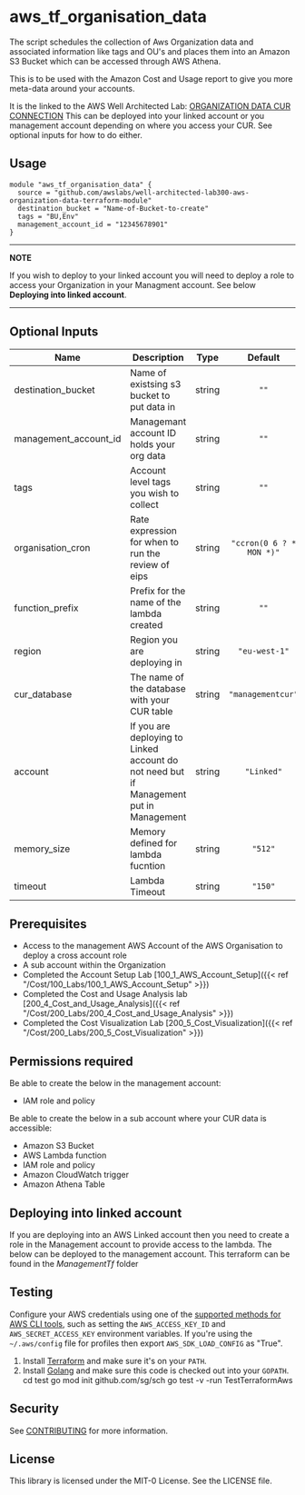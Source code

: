 # aws_tf_organisation_data

The script schedules the collection of Aws Organization data and associated information like tags and OU's and places them into an Amazon S3 Bucket which can be accessed through AWS Athena.

This is to be used with the Amazon Cost and Usage report to give you more meta-data around your accounts.

It is the linked to the AWS Well Architected Lab: [ORGANIZATION DATA CUR CONNECTION](https://wellarchitectedlabs.com/cost/300_labs/300_organization_data_cur_connection/)
This can be deployed into your linked account or you management account depending on where you access your CUR. See optional inputs for how to do either. 


## Usage

```
module "aws_tf_organisation_data" {
  source = "github.com/awslabs/well-architected-lab300-aws-organization-data-terraform-module"
  destination_bucket = "Name-of-Bucket-to-create"
  tags = "BU,Env"
  management_account_id = "12345678901"
}
```

---
**NOTE**

If you wish to deploy to your linked account you will need to deploy a role to access your Organization in your Managment account. See below **Deploying into linked account**.

---

## Optional Inputs

| Name | Description | Type | Default | Required |
|------|-------------|:----:|:-----:|:-----:|
| destination\_bucket | Name of existsing s3 bucket to put data in | string | `""` | yes |
| management\_account\_id | Managemant account ID holds your org data | string | `""` | yes |
| tags | Account level tags you wish to collect | string | `""` | yes |
| organisation\_cron | Rate expression for when to run the review of eips| string | `"ccron(0 6 ? * MON *)"` | no 
| function\_prefix | Prefix for the name of the lambda created | string | `""` | no |
| region | Region you are deploying in| string | `"eu-west-1"` | no |
| cur_database | The name of the database with your CUR table| string | `"managementcur"` | no |
| account | If you are deploying to Linked account do not need but if Management put in Management| string | `"Linked"` | no |
| memory\_size | Memory defined for lambda fucntion| string | `"512"` | no |
| timeout | Lambda Timeout| string | `"150"` | no |

## Prerequisites
- Access to the management AWS Account of the AWS Organisation to deploy a cross account role
- A sub account within the Organization
- Completed the Account Setup Lab [100_1_AWS_Account_Setup]({{< ref "/Cost/100_Labs/100_1_AWS_Account_Setup" >}})
- Completed the Cost and Usage Analysis lab [200_4_Cost_and_Usage_Analysis]({{< ref "/Cost/200_Labs/200_4_Cost_and_Usage_Analysis" >}})
- Completed the Cost Visualization Lab [200_5_Cost_Visualization]({{< ref "/Cost/200_Labs/200_5_Cost_Visualization" >}}) 


## Permissions required

Be able to create the below in the management account:
- IAM role and policy

Be able to create the below in a sub account where your CUR data is accessible:
- Amazon S3 Bucket 
- AWS Lambda function 
- IAM role and policy
- Amazon CloudWatch trigger
- Amazon Athena Table



## Deploying into linked account
If you are deploying into an AWS Linked account then you need to create a role in the Management account to provide access to the lambda. The below can be deployed to the management account. This terraform can be found in the *ManagementTf* folder



## Testing 

Configure your AWS credentials using one of the [supported methods for AWS CLI
   tools](https://docs.aws.amazon.com/cli/latest/userguide/cli-chap-getting-started.html), such as setting the
   `AWS_ACCESS_KEY_ID` and `AWS_SECRET_ACCESS_KEY` environment variables. If you're using the `~/.aws/config` file for profiles then export `AWS_SDK_LOAD_CONFIG` as "True".
1. Install [Terraform](https://www.terraform.io/) and make sure it's on your `PATH`.
1. Install [Golang](https://golang.org/) and make sure this code is checked out into your `GOPATH`.
cd test
go mod init github.com/sg/sch
go test -v -run TestTerraformAws

## Security

See [CONTRIBUTING](CONTRIBUTING.md#security-issue-notifications) for more information.

## License

This library is licensed under the MIT-0 License. See the LICENSE file.

